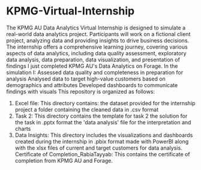 # KPMG-Virtual-Internship
The KPMG AU Data Analytics Virtual Internship is designed to simulate a real-world data analytics project. Participants will work on a fictional client project, analyzing data and providing insights to drive business decisions. The internship offers a comprehensive learning journey, covering various aspects of data analytics, including data quality assessment, exploratory data analysis, data preparation, data visualization, and presentation of findings
I just completed KPMG AU's Data Analytics on Forage. In the simulation I:
Assessed data quality and completeness in preparation for analysis
Analysed data to target high-value customers based on demographics and attributes
Developed dashboards to communicate findings with visuals
This repository is organized as follows:
1. Excel file: This directory contains:
the dataset provided for the internship project
a folder containing the cleaned data in .csv format 
2. Task 2: This directory contains
the template for task 2
the solution for the task in .pptx format
the 'data analysis' file for the interpretation and charts
3. Data Insights: This directory includes the visualizations and dashboards created during the internship in .pbix format made with PowerBI along with the xlsx files of current and target customers for data analysis.
Certificate of Completion_RabiaTayyab: This contains the certificate of completion from KPMG AU and Forage.

